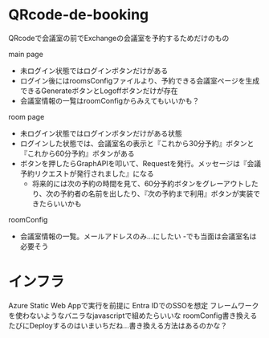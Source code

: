 # QRcode-de-booking
QRcodeで会議室の前でExchangeの会議室を予約するためだけのもの

main page
- 未ログイン状態ではログインボタンだけがある
- ログイン後にはroomsConfigファイルより、予約できる会議室ページを生成できるGenerateボタンとLogoffボタンだけが存在
- 会議室情報の一覧はroomConfigからみえてもいいかも？

room page
- 未ログイン状態ではログインボタンだけがある状態
- ログインした状態では、会議室名の表示と『これから30分予約』ボタンと『これから60分予約』ボタンがある
- ボタンを押したらGraphAPIを叩いて、Requestを発行。メッセージは『会議予約リクエストが発行されました』になる
  - 将来的には次の予約の時間を見て、60分予約ボタンをグレーアウトしたり、次の予約者の名前を出したり、『次の予約まで利用』ボタンが実装できたらいいかも

roomConfig
- 会議室情報の一覧。メールアドレスのみ...にしたい
  -でも当面は会議室名は必要そう

# インフラ
Azure Static Web Appで実行を前提に
Entra IDでのSSOを想定
フレームワークを使わないようなバニラなjavascriptで組めたらいいな
roomConfig書き換えるたびにDeployするのはいまいちだね...書き換える方法はあるのかな？
